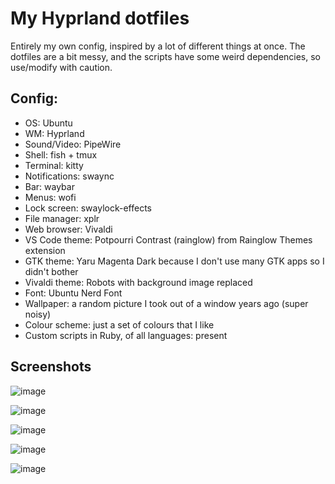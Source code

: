 # My Hyprland dotfiles

Entirely my own config, inspired by a lot of different things at once.
The dotfiles are a bit messy, and the scripts have some weird dependencies, so use/modify with caution.

## Config:
- OS: Ubuntu
- WM: Hyprland
- Sound/Video: PipeWire
- Shell: fish + tmux
- Terminal: kitty
- Notifications: swaync
- Bar: waybar
- Menus: wofi
- Lock screen: swaylock-effects
- File manager: xplr
- Web browser: Vivaldi
- VS Code theme: Potpourri Contrast (rainglow) from Rainglow Themes extension
- GTK theme: Yaru Magenta Dark because I don't use many GTK apps so I didn't bother
- Vivaldi theme: Robots with background image replaced
- Font: Ubuntu Nerd Font
- Wallpaper: a random picture I took out of a window years ago (super noisy)
- Colour scheme: just a set of colours that I like
- Custom scripts in Ruby, of all languages: present

## Screenshots

![image](https://github.com/ipg0/dotfiles-hypr/assets/25267577/8a21df9d-58bf-4273-9e09-64bb0a4fc7ae)

![image](https://github.com/ipg0/dotfiles-hypr/assets/25267577/b43e5832-de95-48e8-8cd7-d34398a497ff)

![image](https://github.com/ipg0/dotfiles-hypr/assets/25267577/213b0c52-e447-4130-bced-10cc9cf5ba42)

![image](https://github.com/ipg0/dotfiles-hypr/assets/25267577/6e7dba12-263f-4ebc-9f74-bb8ca5a6795a)

![image](https://github.com/ipg0/dotfiles-hypr/assets/25267577/540835db-c91f-4ffa-aafa-3b2498237d32)
